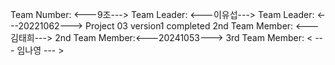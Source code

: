 Team Number: <---9조--->
Team Leader: <---이유섭--->
Team Leader: <---20221062--->
Project 03 version1 completed
2nd Team Member: <---김태희--->
2nd Team Member:<---20241053--->
3rd Team Member: < --- 임나영 --- >
